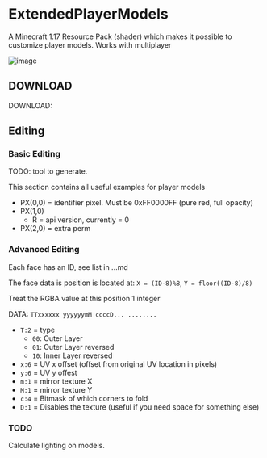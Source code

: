 # ExtendedPlayerModels
A Minecraft 1.17 Resource Pack (shader) which makes it possible to customize player models.
Works with multiplayer

![image](https://user-images.githubusercontent.com/70565775/131851851-0a27216d-7eca-48c3-aa64-cd16b85919a8.png)

## DOWNLOAD
DOWNLOAD:

## Editing
### Basic Editing
TODO: tool to generate.

This section contains all useful examples for player models
- PX(0,0) = identifier pixel. Must be 0xFF0000FF (pure red, full opacity)
- PX(1,0)
  - R = api version, currently = 0
- PX(2,0) = extra perm

### Advanced Editing
Each face has an ID, see list in ...md 

The face data is position is located at:
`X = (ID-8)%8`, `Y = floor((ID-8)/8)`

Treat the RGBA value at this position 1 integer

DATA: `TTxxxxxx yyyyyymM ccccD... ........`
- `T:2` = type 
  - `00`: Outer Layer
  - `01`: Outer Layer reversed
  - `10`: Inner Layer reversed
- `x:6` = UV x offset (offset from original UV location in pixels)
- `y:6` = UV y offest 
- `m:1` = mirror texture X
- `M:1` = mirror texture Y
- `c:4` = Bitmask of which corners to fold
- `D:1` = Disables the texture (useful if you need space for something else)


### TODO
Calculate lighting on models.
